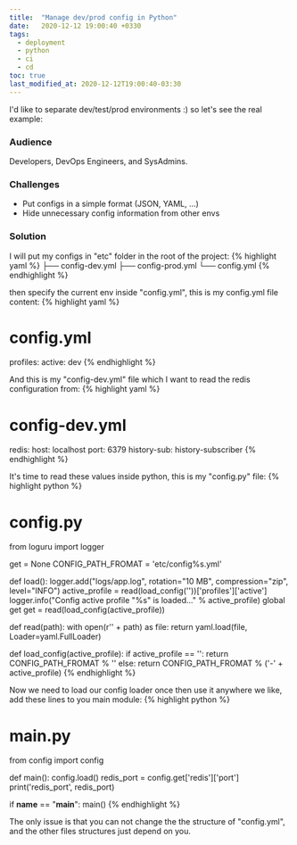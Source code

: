 ```yaml
---
title:  "Manage dev/prod config in Python"
date:   2020-12-12 19:00:40 +0330
tags:
  - deployment
  - python
  - ci
  - cd
toc: true
last_modified_at: 2020-12-12T19:00:40-03:30
---
```

I'd like to separate dev/test/prod environments :) so let's see the real example:

### Audience
Developers, DevOps Engineers, and SysAdmins.

### Challenges
- Put configs in a simple format (JSON, YAML, ...)
- Hide unnecessary config information from other envs

### Solution
I will put my configs in "etc" folder in the root of the project:
{% highlight yaml %}
├── config-dev.yml
├── config-prod.yml
└── config.yml
{% endhighlight %}

 then specify the current env inside "config.yml", this is my config.yml file content:
{% highlight yaml %}
# config.yml
profiles:
    active: dev
{% endhighlight %}

And this is my "config-dev.yml" file which I want to read the redis configuration from:
{% highlight yaml %}
# config-dev.yml
redis:
    host: localhost
    port: 6379
    history-sub: history-subscriber
{% endhighlight %}

It's time to read these values inside python, this is my "config.py" file:
{% highlight python %}
# config.py
from loguru import logger

get = None
CONFIG_PATH_FROMAT = 'etc/config%s.yml'

def load():
    logger.add("logs/app.log", rotation="10 MB", compression="zip", level="INFO")
    active_profile = read(load_config(''))['profiles']['active']
    logger.info("Config active profile \"%s\" is loaded..." % active_profile)
    global get
    get = read(load_config(active_profile))


def read(path):
    with open(r'' + path) as file:
        return yaml.load(file, Loader=yaml.FullLoader)


def load_config(active_profile):
    if active_profile == '':
        return CONFIG_PATH_FROMAT % ''
    else:
        return CONFIG_PATH_FROMAT % ('-' + active_profile)
{% endhighlight %}


Now we need to load our config loader once then use it anywhere we like, add these lines to you main module:
{% highlight python %}
# main.py
from config import config

def main():
    config.load()
    redis_port = config.get['redis']['port']
    print('redis_port', redis_port)


if __name__ == "__main__":
    main()
{% endhighlight %}

The only issue is that you can not change the the structure of "config.yml", and the other files structures just depend on you.